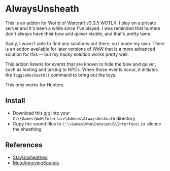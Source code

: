 # AlwaysUnsheath

This is an addon for World of Warcraft v3.3.5 WOTLK.  I play on a private server and it's been a while since I've played.  I was reminded that hunters don't always have their bow and quiver visible, and that's pretty lame.

Sadly, I wasn't able to find any solutions out there, so I made my own.  There is an addon available for later versions of WoW that is a more advanced solution for this -- but my hacky solution works pretty well.

This addon listens for events that are known to hide the bow and quiver, such as looting and talking to NPCs.  When those events occur, it initiates the ``ToggleUnsheath()`` command to bring out the toys.

This only works for Hunters.

## Install

- Download this [zip](https://github.com/whipowill/wow-addon-always-unsheath/archive/master.zip) into your ``C:\\Games\WoW\Interface\Addons\AlwaysUnsheath`` directory
- Copy the sound files to ``C:\\Games\WoW\Data\enUS\Interface\`` to silence the sheathing

## References

- [StayUnsheathed](https://www.curseforge.com/wow/addons/stay-sheathed)
- [MuteAnnoyingSounds](https://www.curseforge.com/wow/addons/mute-wow-sounds)